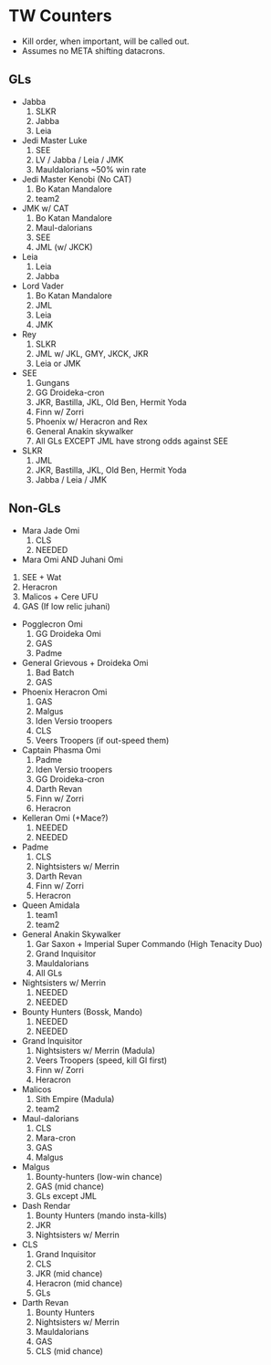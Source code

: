 # TW Counters

- Kill order, when important, will be called out.
- Assumes no META shifting datacrons.

## GLs
- Jabba
  1. SLKR
  2. Jabba
  3. Leia
- Jedi Master Luke
  1. SEE
  2. LV / Jabba / Leia / JMK
  3. Mauldalorians ~50% win rate
- Jedi Master Kenobi (No CAT)
  1. Bo Katan Mandalore
  2. team2
- JMK w/ CAT
  1. Bo Katan Mandalore
  2. Maul-dalorians
  3. SEE
  4. JML (w/ JKCK)
- Leia
  1. Leia
  2. Jabba
- Lord Vader
  1. Bo Katan Mandalore
  2. JML
  3. Leia
  4. JMK
- Rey
  1. SLKR
  2. JML w/ JKL, GMY, JKCK, JKR
  3. Leia or JMK
- SEE
  1. Gungans
  2. GG Droideka-cron
  3. JKR, Bastilla, JKL, Old Ben, Hermit Yoda
  4. Finn w/ Zorri
  5. Phoenix w/ Heracron and Rex
  6. General Anakin skywalker
  7. All GLs EXCEPT JML have strong odds against SEE
- SLKR
  1. JML
  2. JKR, Bastilla, JKL, Old Ben, Hermit Yoda
  3. Jabba / Leia / JMK

## Non-GLs
- Mara Jade Omi
  1. CLS
  2. NEEDED
 - Mara Omi AND Juhani Omi
  1. SEE + Wat
  2. Heracron
  3. Malicos + Cere UFU
  4. GAS (If low relic juhani)
- Pogglecron Omi
  1. GG Droideka Omi
  2. GAS
  3. Padme
- General Grievous + Droideka Omi
  1. Bad Batch
  2. GAS
- Phoenix Heracron Omi
  1. GAS
  2. Malgus
  3. Iden Versio troopers
  4. CLS
  5. Veers Troopers (if out-speed them)
- Captain Phasma Omi
  1. Padme
  2. Iden Versio troopers
  3. GG Droideka-cron
  4. Darth Revan
  5. Finn w/ Zorri
  6. Heracron
- Kelleran Omi (+Mace?)
  1. NEEDED
  2. NEEDED
- Padme
  1. CLS
  2. Nightsisters w/ Merrin
  3. Darth Revan
  4. Finn w/ Zorri
  4. Heracron
- Queen Amidala
  1. team1
  2. team2
- General Anakin Skywalker
  1. Gar Saxon + Imperial Super Commando (High Tenacity Duo)
  2. Grand Inquisitor
  3. Mauldalorians
  4. All GLs
- Nightsisters w/ Merrin
  1. NEEDED
  2. NEEDED
- Bounty Hunters (Bossk, Mando)
  1. NEEDED
  2. NEEDED
- Grand Inquisitor
  1. Nightsisters w/ Merrin (Madula)
  2. Veers Troopers (speed, kill GI first)
  3. Finn w/ Zorri
  4. Heracron
- Malicos
  1. Sith Empire (Madula)
  2. team2
- Maul-dalorians
  1. CLS
  2. Mara-cron
  3. GAS
  4. Malgus
- Malgus
  1. Bounty-hunters (low-win chance)
  2. GAS (mid chance)
  3. GLs except JML
- Dash Rendar
  1. Bounty Hunters (mando insta-kills)
  2. JKR
  3. Nightsisters w/ Merrin
- CLS
  1. Grand Inquisitor
  2. CLS
  3. JKR (mid chance)
  4. Heracron (mid chance)
  5. GLs
- Darth Revan
  1. Bounty Hunters
  2. Nightsisters w/ Merrin
  3. Mauldalorians
  4. GAS
  5. CLS (mid chance)
